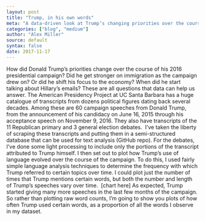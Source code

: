 ```yaml
---
layout: post
title: "Trump, in his own words"
meta: "A data-driven look at Trump’s changing priorities over the course of his 2016 presidential campaign"
categories: ["blog", "medium"]
author: "Alex Miller"
source: default
syntax: false
date: 2017-11-17
---
```


How did Donald Trump’s priorities change over the course of his 2016 presidential campaign? Did he get stronger on immigration as the campaign drew on? Or did he shift his focus to the economy? When did he start talking about Hillary’s emails?
These are all questions that data can help us answer. The American Presidency Project at UC Santa Barbara has a huge catalogue of transcripts from dozens political figures dating back several decades. Among these are 60 campaign speeches from Donald Trump, from the announcement of his candidacy on June 16, 2015 through his acceptance speech on November 9, 2016. They also have transcripts of the 11 Republican primary and 3 general election debates. 
I’ve taken the liberty of scraping these transcripts and putting them in a semi-structured database that can be used for text analysis (GitHub repo). For the debates, I’ve done some light processing to include only the portions of the transcript attributed to Trump himself. I then set out to plot how Trump’s use of language evolved over the course of the campaign. To do this, I used fairly simple language analysis techniques to determine the frequency with which Trump referred to certain topics over time. I could plot just the number of times that Trump mentions certain words, but both the number and length of Trump’s speeches vary over time. 
[chart here]
As expected, Trump started giving many more speeches in the last few months of the campaign. So rather than plotting raw word counts, I’m going to show you plots of how often Trump used certain words, as a proportion of all the words I observe in my dataset.
